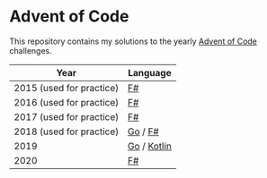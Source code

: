# Advent of Code

This repository contains my solutions to the yearly [Advent of Code](https://adventofcode.com) challenges.

| Year                     | Language                              |
| ------------------------ | ------------------------------------- |
| 2015 (used for practice) | [F#](2015)                            |
| 2016 (used for practice) | [F#](2016)                            |
| 2017 (used for practice) | [F#](2017)                            |
| 2018 (used for practice) | [Go](2018/go) / [F#](2018/fsharp)     |
| 2019                     | [Go](2019/go) / [Kotlin](2019/kotlin) |
| 2020                     | [F#](2020)                            |
